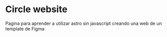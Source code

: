 # Circle website

Pagina para aprender a utilizar astro sin javascript creando una web de un template de Figma